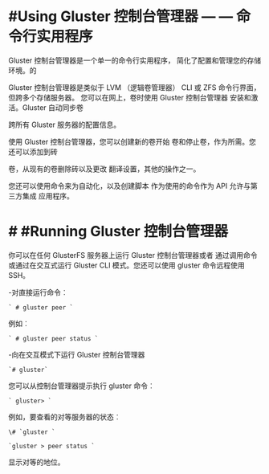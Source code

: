 # #Using Gluster 控制台管理器 — — 命令行实用程序

Gluster 控制台管理器是一个单一的命令行实用程序，
简化了配置和管理您的存储环境。的

Gluster 控制台管理器是类似于 LVM （逻辑卷管理器）
CLI 或 ZFS 命令行界面，但跨多个存储服务器。
您可以在网上，卷时使用 Gluster 控制台管理器
安装和激活。Gluster 自动同步卷

跨所有 Gluster 服务器的配置信息。

使用 Gluster 控制台管理器，您可以创建新的卷开始
卷和停止卷，作为所需。您还可以添加到砖

卷，从现有的卷删除砖以及更改
翻译设置，其他的操作之一。

您还可以使用命令来为自动化，以及创建脚本
作为使用的命令作为 API 允许与第三方集成
应用程序。

# # #Running Gluster 控制台管理器

你可以在任何 GlusterFS 服务器上运行 Gluster 控制台管理器或者
通过调用命令或通过在交互式运行 Gluster CLI
模式。您还可以使用 gluster 命令远程使用 SSH。


-对直接运行命令︰

    ` # gluster peer `

例如︰

    ` # gluster peer status `

-向在交互模式下运行 Gluster 控制台管理器

    `# gluster`

您可以从控制台管理器提示执行 gluster 命令︰

    ` gluster> `

例如，要查看的对等服务器的状态︰

    \# `gluster `

    `gluster > peer status `

显示对等的地位。


